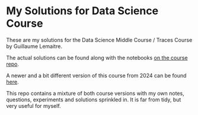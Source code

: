 # My Solutions for Data Science Course

These are my solutions for the Data Science Middle Course / Traces Course by Guillaume Lemaitre.

The actual solutions can be found along with the notebooks [on the course repo](https://github.com/glemaitre/datascience_middle_course).

A newer and a bit different version of this course from 2024 can be found [here](https://glemaitre.github.io/traces-sklearn/intro.html).

This repo contains a mixture of both course versions with my own notes, questions, experiments and solutions sprinkled in. It is far from tidy, but very useful for myself.